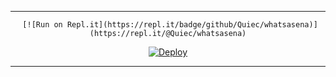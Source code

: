----

<div align="center">

     [![Run on Repl.it](https://repl.it/badge/github/Quiec/whatsasena)](https://repl.it/@Quiec/whatsasena)
[![Deploy](https://www.herokucdn.com/deploy/button.svg)](https://heroku.com/deploy?template=https://github.com/Project-TH/nothing)
     </div>

----


